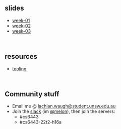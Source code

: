 <style>#downloads { display: none !important; }</style>

## slides
* [week-01](/6443/week01)
* [week-02](/6443/week02)
* [week-03](/6443/week03)

&nbsp;

## resources
* [tooling](/6443/resources/tooling)

&nbsp;

## Community stuff
* Email me @ [lachlan.waugh@student.unsw.edu.au]()
* Join the [slack](seceduau.slack.com/signup) (im [@melon]()), then join the servers:
    * #cs6443
    * #cs6443-22t2-h16a